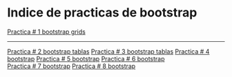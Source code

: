 # Indice de practicas de bootstrap
<a href="">Practica # 1 bootstrap grids</a><hr></hr>
<a href="">Practica # 2 bootstrap tablas</a>
<a href="">Practica # 3 bootstrap tablas</a>
<a href="">Practica # 4 bootstrap</a>
<a href="https://edval08.github.io/practica5.html">Practica # 5 bootstrap</a>
<a href="">Practica # 6 bootstrap</a>  
<a href="">Practica # 7 bootstrap</a>
<a href="">Practica # 8 bootstrap</a>
